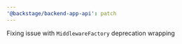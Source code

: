 ```yaml
---
'@backstage/backend-app-api': patch
---
```


Fixing issue with `MiddlewareFactory` deprecation wrapping
